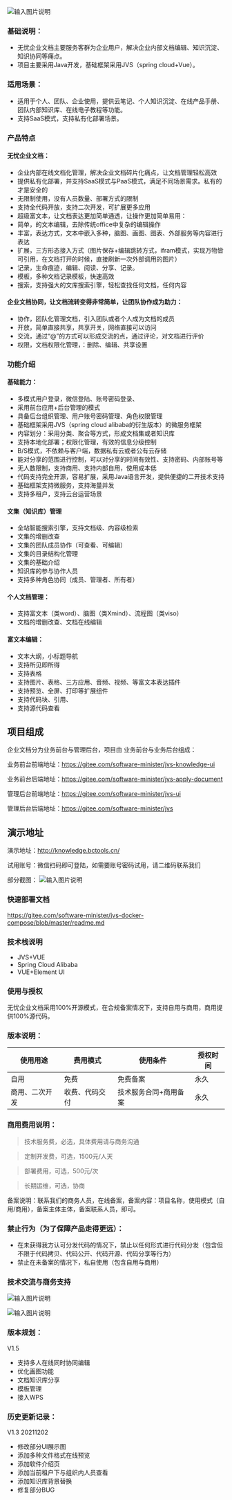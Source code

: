 ![输入图片说明](1fa179c747d0b08a21f6602e1b09287.png)


###  基础说明：
* 无忧企业文档主要服务客群为企业用户，解决企业内部文档编辑、知识沉淀、知识协同等痛点。
*  项目主要采用Java开发，基础框架采用JVS（spring cloud+Vue）。
###  适用场景：
* 适用于个人、团队、企业使用，提供云笔记、个人知识沉淀、在线产品手册、团队内部知识库、在线电子教程等功能。
* 支持SaaS模式，支持私有化部署场景。

### 产品特点
#### 无忧企业文档：
* 企业内部在线文档化管理，解决企业文档碎片化痛点，让文档管理轻松高效
* 提供私有化部署，并支持SaaS模式与PaaS模式，满足不同场景需求。私有的才是安全的
* 无限制使用，没有人员数量、部署方式的限制
* 支持全代码开放，支持二次开发，可扩展更多应用
* 超级富文本，让文档表达更加简单通透，让操作更加简单易用：
* 简单，的文本编辑，去除传统office中复杂的编辑操作
* 丰富，表达方式，文本中嵌入多种，脑图、画图、图表、外部服务等内容进行表达
* 扩展，三方形态接入方式（图片保存+编辑跳转方式，ifram模式，实现万物皆可引用，在文档打开的时候，直接刷新一次外部调用的图片）
* 记录，生命痕迹，编辑、阅读、分享、记录。
* 模板，多种文档记录模板，快速高效
* 搜索，支持强大的文库搜索引擎，轻松查找任何文档，任何内容

#### 企业文档协同，让文档流转变得非常简单，让团队协作成为助力：
* 协作，团队化管理文档，引入团队或者个人成为文档的成员
* 开放，简单直接共享，共享开关，网络直接可以访问
* 交流，通过“@”的方式可以形成交流的点，通过评论，对文档进行评价
* 权限，文档权限化管理，：删除、编辑、共享设置

### 功能介绍
#### 基础能力：
* 多模式用户登录，微信登陆、账号密码登录、
* 采用前台应用+后台管理的模式
* 具备后台组织管理、用户账号密码管理、角色权限管理
* 基础框架采用JVS（spring cloud alibaba的衍生版本）的微服务框架
* 内容划分：采用分类、聚合等方式，形成文档集或者知识库
* 支持本地化部署；权限化管理，有效的信息分级控制
* B/S模式，不依赖与客户端，数据私有云或者公有云存储
* 能对分享的范围进行控制，可以对分享的时间有效性、支持密码、内部账号等
* 无人数限制，支持商用、支持内部自用，使用成本低
* 代码支持完全开源，容易扩展，采用Java语言开发，提供便捷的二开技术支持
* 基础框架支持微服务，支持海量并发
* 支持多租户，支持云台运营场景
#### 文集（知识库）管理
* 全站智能搜索引擎，支持文档级、内容级检索
* 文集的增删改查
* 文集的团队成员协作（可查看、可编辑）
* 文集的目录结构化管理
* 文集的基础介绍
* 知识库的参与协作人员
* 支持多种角色协同（成员、管理者、所有者）
#### 个人文档管理：
* 支持富文本（类word）、脑图（类Xmind）、流程图（类viso）
* 文档的增删改查、文档在线编辑
#### 富文本编辑：
* 文本大纲，小标题导航
* 支持所见即所得
* 支持表格
* 支持图片、表格、三方应用、音频、视频、等富文本表达插件
* 支持预览、全屏、打印等扩展组件
* 支持代码块、引用、
* 支持源代码查看


## 项目组成
企业文档分为业务前台与管理后台，项目由 业务前台与业务后台组成：

业务前台前端地址：https://gitee.com/software-minister/jvs-knowledge-ui

业务前台后端地址：https://gitee.com/software-minister/jvs-apply-document

管理后台前端地址：https://gitee.com/software-minister/jvs-ui

管理后台后端地址：https://gitee.com/software-minister/jvs

## 演示地址
演示地址：http://knowledge.bctools.cn/

试用账号：微信扫码即可登陆，如需要账号密码试用，请二维码联系我们

部分截图：
![输入图片说明](%E5%BE%AE%E4%BF%A1%E6%88%AA%E5%9B%BE_%E4%BC%81%E4%B8%9A%E6%96%87%E6%A1%A3%E9%A6%96%E9%A1%B5.png)

### 快速部署文档

https://gitee.com/software-minister/jvs-docker-compose/blob/master/readme.md



### 技术栈说明
* JVS+VUE
* Spring Cloud Alibaba
* VUE+Element UI

### 使用与授权
无忧企业文档采用100%开源模式，在合规备案情况下，支持自用与商用，商用提供100%源代码。
### 版本说明：
使用用途|费用模式|使用条件|授权时间
-|-|-|-
自用|免费|免费备案|永久
商用、二次开发|收费、代码交付|技术服务合同+商用备案|永久

### 商用费用说明：
> 技术服务费，必选，具体费用请与商务沟通

> 定制开发费，可选，1500元/人天

> 部署费用，可选，500元/次

> 长期运维，可选，协商

备案说明：联系我们的商务人员，在线备案，备案内容：项目名称，使用模式（自用/商用），备案主体主体，备案联系人员，即可。
### 禁止行为（为了保障产品走得更远）：
* 在未获得我方认可分发代码的情况下，禁止以任何形式进行代码分发（包含但不限于代码拷贝、代码公开、代码开源、代码分享等行为）
* 禁止在未备案的情况下，私自使用（包含自用与商用）

### 技术交流与商务支持

![输入图片说明](1642090200(20220114).png)

![输入图片说明](image.png)

### 版本规划：
V1.5

* 支持多人在线同时协同编辑
* 优化画图功能
* 文档知识库分享
* 模板管理
* 接入WPS

### 历史更新记录：
V1.3  20211202 

* 修改部分UI展示图
* 添加多种文件格式在线预览
* 添加软件介绍页
* 添加当前租户下与组织内人员查看
* 添加知识库背景替换
* 修复部分BUG

